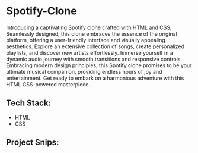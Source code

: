 # Spotify-Clone

Introducing a captivating Spotify clone crafted with HTML and CSS, Seamlessly designed, this clone embraces the essence of the original platform, offering a user-friendly interface and visually appealing aesthetics. Explore an extensive collection of songs, create personalized playlists, and discover new artists effortlessly. Immerse yourself in a dynamic audio journey with smooth transitions and responsive controls. Embracing modern design principles, this Spotify clone promises to be your ultimate musical companion, providing endless hours of joy and entertainment. Get ready to embark on a harmonious adventure with this HTML CSS-powered masterpiece.


## Tech Stack:
* HTML
* CSS


## Project Snips:
